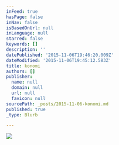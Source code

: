 ```yaml
---
inFeed: true
hasPage: false
inNav: false
isBasedOnUrl: null
inLanguage: null
starred: false
keywords: []
description: ''
datePublished: '2015-11-06T19:46:20.009Z'
dateModified: '2015-11-06T19:45:12.583Z'
title: konomi
authors: []
publisher:
  name: null
  domain: null
  url: null
  favicon: null
sourcePath: _posts/2015-11-06-konomi.md
published: true
_type: Blurb

---
```

![](https://the-grid-user-content.s3-us-west-2.amazonaws.com/5628ee11-077f-45f0-8e46-d0260c224613.jpg)